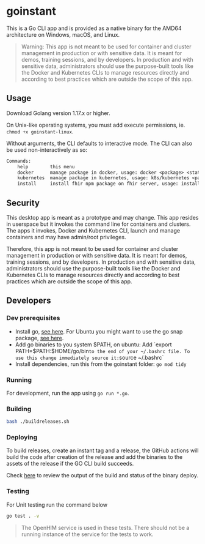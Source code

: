 # goinstant

This is a Go CLI app and is provided as a native binary for the AMD64 architecture on Windows, macOS, and Linux.

> Warning: This app is not meant to be used for container and cluster management in production or with sensitive data. It is meant for demos, training sessions, and by developers. In production and with sensitive data, administrators should use the purpose-built tools like the Docker and Kubernetes CLIs to manage resources directly and according to best practices which are outside the scope of this app.

## Usage

Download Golang version 1.17.x or higher.

On Unix-like operating systems, you must add execute permissions, ie. `chmod +x goinstant-linux`.

Without arguments, the CLI defaults to interactive mode. The CLI can also be used non-interactively as so:
```txt
Commands: 
	help 		this menu
	docker		manage package in docker, usage: docker <package> <state> e.g. docker core init
	kubernetes	manage package in kubernetes, usage: k8s/kubernetes <package> <state>, e.g. k8s core init
	install		install fhir npm package on fhir server, usage: install <ig_url> <fhir_server>, e.g. install https://intrahealth.github.io/simple-hiv-ig/ http://hapi.fhir.org/baseR4
```

## Security

This desktop app is meant as a prototype and may change. This app resides in userspace but it invokes the command line for containers and clusters. The apps it invokes, Docker and Kubernetes CLI, launch and manage containers and may have admin/root privileges.

Therefore, this app is not meant to be used for container and cluster management in production or with sensitive data. It is meant for demos, training sessions, and by developers. In production and with sensitive data, administrators should use the purpose-built tools like the Docker and Kubernetes CLIs to manage resources directly and according to best practices which are outside the scope of this app.

## Developers

### Dev prerequisites

* Install go, [see here](https://golang.org/doc/install). For Ubuntu you might want to use the go snap package, [see here](https://snapcraft.io/install/go/ubuntu).
* Add go binaries to you system $PATH, on ubuntu: Add `export PATH=$PATH:$HOME/go/bin` to the end of your ~/.bashrc file. To use this change immediately source it: `source ~/.bashrc`
* Install dependencies, run this from the goinstant folder: `go mod tidy`

### Running

For development, run the app using `go run *.go`.

### Building

```sh
bash ./buildreleases.sh
```

### Deploying

To build releases, create an instant tag and a release, the GitHub actions will build the code after creation of the release and add the binaries to the assets of the release if the GO CLI build succeeds.

Check [here](https://github.com/openhie/instant/actions/new) to review the output of the build and status of the binary deploy.

### Testing

For Unit testing run the command below

```bash
go test . -v
```

> The OpenHIM service is used in these tests. There should not be a running instance of the service for the tests to work.
